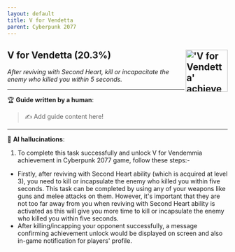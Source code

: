 ```yaml
---
layout: default
title: V for Vendetta
parent: Cyberpunk 2077
---
```


## V for Vendetta (20.3%) <img align="right" src="https://cdn.cloudflare.steamstatic.com/steamcommunity/public/images/apps/1091500/5d34ce9108d8ac3018a1de3a2a485956bb7a9109.jpg" alt="'V for Vendetta' achievement icon" width="96" height="96">

_After reviving with Second Heart, kill or incapacitate the enemy who killed you within 5 seconds._

---

:trophy: **Guide written by a human**:

> :writing_hand: Add guide content here!

---

:robot: **AI hallucinations**:

1. To complete this task successfully and unlock V for Vendemmia achievement in Cyberpunk 2077 game, follow these steps:-

- Firstly, after reviving with Second Heart ability (which is acquired at level 3), you need to kill or incapsulate the enemy who killed you within five seconds. This task can be completed by using any of your weapons like guns and melee attacks on them. However, it's important that they are not too far away from you when reviving with Second Heart ability is activated as this will give you more time to kill or incapsulate the enemy who killed you within five seconds.
- After killing/incapping your opponent successfully, a message confirming achievement unlock would be displayed on screen and also in-game notification for players' profile.
